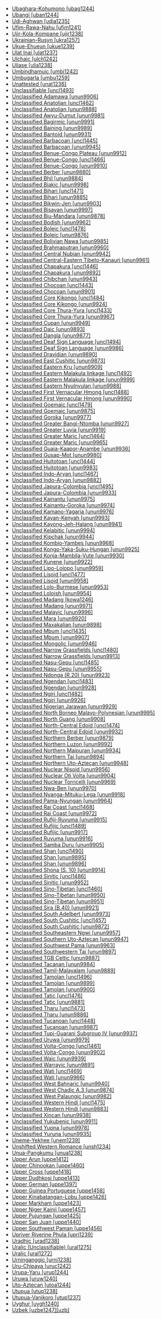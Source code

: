 - [Ubaghara-Kohumono [ubag1244]](tree/atla1278/volt1241/benu1247/delt1251/uppe1418/cent2027/nort2790/ubag1244/ubag1244.ini)
- [Ubangi [uban1244]](tree/atla1278/volt1241/nort3149/adam1258/uban1244/uban1244.ini)
- [Udi-Aghwan [udia1235]](tree/nakh1245/dagh1238/lezg1248/udia1235/udia1235.ini)
- [Ufim-Rawa-Nahu [ufim1241]](tree/nucl1709/fini1244/fini1245/gusa1245/ufim1241/ufim1241.ini)
- [Ujir-Kola-Kompane [ujir1238]](tree/aust1307/nucl1752/mala1545/cent2237/cent2245/aruu1241/ujir1238/ujir1238.ini)
- [Ukrainian-Rusyn [ukra1257]](tree/indo1319/balt1263/slav1255/east1426/ukra1257/ukra1257.ini)
- [Ukue-Ehueun [ukue1239]](tree/atla1278/volt1241/benu1247/akpe1249/edoi1239/nort3183/osse1244/ukue1239/ukue1239.ini)
- [Ulat Inai [ulat1237]](tree/aust1307/nucl1752/mala1545/cent2237/cent2245/cent2254/east2466/nunu1252/thre1238/amal1243/nort3221/ulat1237/ulat1237.ini)
- [Ulchaic [ulch1242]](tree/tung1282/east2366/orok1264/ulch1242/ulch1242.ini)
- [Uliase [ulia1238]](tree/aust1307/nucl1752/mala1545/cent2237/cent2245/cent2254/east2466/nunu1252/piru1243/east2752/sole1243/sera1270/ulia1238/ulia1238.ini)
- [Umbindhamuic [umbi1242]](tree/pama1250/pama1251/comp1236/nort3256/umbi1242/umbi1242.ini)
- [Umbugarla [umbu1259]](tree/unat1236/umbu1259/umbu1259.ini)
- [Unattested [unat1236]](tree/unat1236/unat1236.ini)
- [Unclassifiable [uncl1493]](tree/uncl1493/uncl1493.ini)
- [Unclassified Adamawa [unun9906]](tree/atla1278/volt1241/nort3149/adam1258/adam1259/unun9906/unun9906.ini)
- [Unclassified Anatolian [uncl1462]](tree/indo1319/anat1257/unun9888/uncl1462/uncl1462.ini)
- [Unclassified Anatolian [unun9888]](tree/indo1319/anat1257/unun9888/unun9888.ini)
- [Unclassified Awyu-Dumut [unun9981]](tree/nucl1709/cent2116/awyu1265/grea1275/awyu1263/unun9981/unun9981.ini)
- [Unclassified Bagirmic [unun9991]](tree/cent2225/sara1341/sbbo1237/nucl1719/sara1349/bagi1248/unun9991/unun9991.ini)
- [Unclassified Baining [unun9989]](tree/bain1263/unun9989/unun9989.ini)
- [Unclassified Bantoid [unun9931]](tree/atla1278/volt1241/benu1247/bant1294/unun9931/unun9931.ini)
- [Unclassified Barbacoan [uncl1445]](tree/barb1265/unun9945/uncl1445/uncl1445.ini)
- [Unclassified Barbacoan [unun9945]](tree/barb1265/unun9945/unun9945.ini)
- [Unclassified Benue-Congo Plateau [unun9912]](tree/atla1278/volt1241/benu1247/benu1248/unun9912/unun9912.ini)
- [Unclassified Benue-Congo [uncl1466]](tree/atla1278/volt1241/benu1247/unun9910/uncl1466/uncl1466.ini)
- [Unclassified Benue-Congo [unun9910]](tree/atla1278/volt1241/benu1247/unun9910/unun9910.ini)
- [Unclassified Berber [unun9880]](tree/afro1255/berb1260/unun9880/unun9880.ini)
- [Unclassified Bhil [unun9884]](tree/indo1319/indo1320/indo1321/indo1322/subc1234/bhil1254/unun9884/unun9884.ini)
- [Unclassified Biakic [unun9998]](tree/aust1307/nucl1752/mala1545/cent2237/east2712/sout2850/sout3229/cend1238/biak1249/unun9998/unun9998.ini)
- [Unclassified Bihari [uncl1471]](tree/indo1319/indo1320/indo1321/biha1245/unun9885/uncl1471/uncl1471.ini)
- [Unclassified Bihari [unun9885]](tree/indo1319/indo1320/indo1321/biha1245/unun9885/unun9885.ini)
- [Unclassified Bikwin-Jen [unun9903]](tree/atla1278/volt1241/nort3149/gura1261/cent2243/waja1258/bikw1235/unun9903/unun9903.ini)
- [Unclassified Bisayan [unun9997]](tree/aust1307/nucl1752/mala1545/grea1284/cent2246/bisa1268/unun9997/unun9997.ini)
- [Unclassified Biu-Mandara [unun9878]](tree/afro1255/chad1250/bium1280/unun9878/unun9878.ini)
- [Unclassified Bodish [unun9962]](tree/sino1245/bodi1256/bodi1257/unun9962/unun9962.ini)
- [Unclassified Boleic [uncl1478]](tree/afro1255/chad1250/west2785/west2714/west2799/west2715/bole1261/unun9876/uncl1478/uncl1478.ini)
- [Unclassified Boleic [unun9876]](tree/afro1255/chad1250/west2785/west2714/west2799/west2715/bole1261/unun9876/unun9876.ini)
- [Unclassified Bolivian Nawa [unun9985]](tree/pano1259/pano1256/main1279/pano1257/boli1261/unun9985/unun9985.ini)
- [Unclassified Brahmaputran [unun9960]](tree/sino1245/brah1260/unun9960/unun9960.ini)
- [Unclassified Central Nubian [unun9942]](tree/nubi1251/west2781/cent2232/unun9942/unun9942.ini)
- [Unclassified Central-Eastern Tibeto-Kanauri [unun9961]](tree/sino1245/bodi1256/tibe1275/east2777/cent2311/unun9961/unun9961.ini)
- [Unclassified Chapakura [uncl1446]](tree/chap1271/unun9892/uncl1446/uncl1446.ini)
- [Unclassified Chapakura [unun9892]](tree/chap1271/unun9892/unun9892.ini)
- [Unclassified Chibchan [unun9943]](tree/chib1249/core1252/unun9943/unun9943.ini)
- [Unclassified Chocoan [uncl1443]](tree/choc1280/unun9901/uncl1443/uncl1443.ini)
- [Unclassified Chocoan [unun9901]](tree/choc1280/unun9901/unun9901.ini)
- [Unclassified Core Kikongo [uncl1484]](tree/atla1278/volt1241/benu1247/bant1294/sout3152/narr1281/cent2260/kong1295/nucl1741/core1256/unun9924/uncl1484/uncl1484.ini)
- [Unclassified Core Kikongo [unun9924]](tree/atla1278/volt1241/benu1247/bant1294/sout3152/narr1281/cent2260/kong1295/nucl1741/core1256/unun9924/unun9924.ini)
- [Unclassified Core Thura-Yura [uncl1433]](tree/pama1250/aran1266/thur1253/core1260/unun9967/uncl1433/uncl1433.ini)
- [Unclassified Core Thura-Yura [unun9967]](tree/pama1250/aran1266/thur1253/core1260/unun9967/unun9967.ini)
- [Unclassified Cupan [unun9949]](tree/utoa1244/nort2953/cali1246/cupa1239/unun9949/unun9949.ini)
- [Unclassified Daic [unun9893]](tree/taik1256/kamt1241/beta1258/daic1237/unun9893/unun9893.ini)
- [Unclassified Dangla [unun9877]](tree/afro1255/chad1250/east2632/east2633/east2709/dang1275/dang1276/unun9877/unun9877.ini)
- [Unclassified Deaf Sign Language [uncl1494]](tree/sign1238/sign1237/unun9986/uncl1494/uncl1494.ini)
- [Unclassified Deaf Sign Language [unun9986]](tree/sign1238/sign1237/unun9986/unun9986.ini)
- [Unclassified Dravidian [unun9890]](tree/drav1251/unun9890/unun9890.ini)
- [Unclassified East Cushitic [unun9873]](tree/afro1255/cush1243/east2699/unun9873/unun9873.ini)
- [Unclassified Eastern Kru [unun9909]](tree/atla1278/volt1241/krua1234/east2415/unun9909/unun9909.ini)
- [Unclassified Eastern Malakula linkage [uncl1492]](tree/aust1307/nucl1752/mala1545/cent2237/east2712/ocea1241/nort3195/cent2269/mala1539/east2753/unun9999/uncl1492/uncl1492.ini)
- [Unclassified Eastern Malakula linkage [unun9999]](tree/aust1307/nucl1752/mala1545/cent2237/east2712/ocea1241/nort3195/cent2269/mala1539/east2753/unun9999/unun9999.ini)
- [Unclassified Eastern Nyulnyulan [unun9988]](tree/nyul1248/east2381/unun9988/unun9988.ini)
- [Unclassified First Vernacular Hmong [uncl1488]](tree/hmon1336/hmon1337/nucl1714/nucl1720/west2803/grea1295/chua1248/firs1234/unun9990/uncl1488/uncl1488.ini)
- [Unclassified First Vernacular Hmong [unun9990]](tree/hmon1336/hmon1337/nucl1714/nucl1720/west2803/grea1295/chua1248/firs1234/unun9990/unun9990.ini)
- [Unclassified Goemaic [uncl1479]](tree/afro1255/chad1250/west2785/west2714/west2799/west2717/anga1311/unun9875/uncl1479/uncl1479.ini)
- [Unclassified Goemaic [unun9875]](tree/afro1255/chad1250/west2785/west2714/west2799/west2717/anga1311/unun9875/unun9875.ini)
- [Unclassified Goroka [unun9977]](tree/nucl1709/kain1273/goro1272/unun9977/unun9977.ini)
- [Unclassified Greater Bangi-Ntomba [unun9927]](tree/atla1278/volt1241/benu1247/bant1294/sout3152/narr1281/cent2260/grea1286/unun9927/unun9927.ini)
- [Unclassified Greater Luyia [unun9919]](tree/atla1278/volt1241/benu1247/bant1294/sout3152/narr1281/east2731/nort3203/grea1289/grea1291/unun9919/unun9919.ini)
- [Unclassified Greater Maric [uncl1464]](tree/pama1250/grea1282/unun9965/uncl1464/uncl1464.ini)
- [Unclassified Greater Maric [unun9965]](tree/pama1250/grea1282/unun9965/unun9965.ini)
- [Unclassified Guaja-Kaapor-Anambe [unun9936]](tree/tupi1275/mawe1252/awet1245/tupi1276/tupi1281/guaj1258/unun9936/unun9936.ini)
- [Unclassified Gusap-Mot [unun9980]](tree/nucl1709/fini1244/fini1245/gusa1245/unun9980/unun9980.ini)
- [Unclassified Huitotoan [uncl1444]](tree/huit1251/unun9983/uncl1444/uncl1444.ini)
- [Unclassified Huitotoan [unun9983]](tree/huit1251/unun9983/unun9983.ini)
- [Unclassified Indo-Aryan [uncl1467]](tree/indo1319/indo1320/indo1321/unun9882/uncl1467/uncl1467.ini)
- [Unclassified Indo-Aryan [unun9882]](tree/indo1319/indo1320/indo1321/unun9882/unun9882.ini)
- [Unclassified Japura-Colombia [uncl1495]](tree/araw1281/nort2990/inla1264/japu1236/unun9933/uncl1495/uncl1495.ini)
- [Unclassified Japura-Colombia [unun9933]](tree/araw1281/nort2990/inla1264/japu1236/unun9933/unun9933.ini)
- [Unclassified Kainantu [unun9975]](tree/nucl1709/kain1273/kain1274/unun9975/unun9975.ini)
- [Unclassified Kainantu-Goroka [unun9974]](tree/nucl1709/kain1273/unun9974/unun9974.ini)
- [Unclassified Kamano-Yagaria [unun9976]](tree/nucl1709/kain1273/goro1272/nucl1760/nucl1756/kama1374/unun9976/unun9976.ini)
- [Unclassified Kayan-Kenyah [unun9993]](tree/aust1307/nucl1752/mala1545/nort3253/nort3171/kaya1332/unun9993/unun9993.ini)
- [Unclassified Kayong-Jeh-Halang [unun9941]](tree/aust1305/bahn1264/nort3150/jehh1244/unun9941/unun9941.ini)
- [Unclassified Kelabitic [unun9994]](tree/aust1307/nucl1752/mala1545/nort3253/nort3171/kela1257/kela1260/unun9994/unun9994.ini)
- [Unclassified Kipchak [unun9944]](tree/turk1311/comm1245/oghu1246/oghu1243/kipc1239/unun9944/unun9944.ini)
- [Unclassified Kombio-Yambes [unun9968]](tree/nucl1708/komb1276/komb1271/unun9968/unun9968.ini)
- [Unclassified Kongo-Yaka-Suku-Hungan [unun9925]](tree/atla1278/volt1241/benu1247/bant1294/sout3152/narr1281/cent2260/kong1295/unun9925/unun9925.ini)
- [Unclassified Konja-Mambila-Vute [unun9930]](tree/atla1278/volt1241/benu1247/bant1294/nort3168/mamb1309/niza1234/konj1251/unun9930/unun9930.ini)
- [Unclassified Kunene [unun9922]](tree/atla1278/volt1241/benu1247/bant1294/sout3152/narr1281/cent2260/njil1234/sout3233/kune1234/unun9922/unun9922.ini)
- [Unclassified Lipo-Lolopo [unun9959]](tree/sino1245/burm1265/lolo1265/lolo1267/nili1235/liso1234/lipo1243/unun9959/unun9959.ini)
- [Unclassified Lisoid [uncl1477]](tree/sino1245/burm1265/lolo1265/lolo1267/nili1235/liso1234/unun9958/uncl1477/uncl1477.ini)
- [Unclassified Lisoid [unun9958]](tree/sino1245/burm1265/lolo1265/lolo1267/nili1235/liso1234/unun9958/unun9958.ini)
- [Unclassified Lolo-Burmese [unun9953]](tree/sino1245/burm1265/lolo1265/unun9953/unun9953.ini)
- [Unclassified Loloish [unun9954]](tree/sino1245/burm1265/lolo1265/lolo1267/unun9954/unun9954.ini)
- [Unclassified Madang [kowa1246]](tree/nucl1709/mada1298/unun9971/kowa1246/kowa1246.ini)
- [Unclassified Madang [unun9971]](tree/nucl1709/mada1298/unun9971/unun9971.ini)
- [Unclassified Malayic [unun9996]](tree/aust1307/nucl1752/mala1545/mala1536/nort3170/mala1538/nucl1733/unun9996/unun9996.ini)
- [Unclassified Mara [unun9920]](tree/atla1278/volt1241/benu1247/bant1294/sout3152/narr1281/east2731/nort3203/grea1289/east2750/nyan1318/unun9920/unun9920.ini)
- [Unclassified Maxakalian [unun9898]](tree/nucl1710/maxa1246/unun9898/unun9898.ini)
- [Unclassified Mbum [uncl1435]](tree/atla1278/volt1241/nort3149/adam1258/adam1259/mbum1256/mbum1257/unun9907/uncl1435/uncl1435.ini)
- [Unclassified Mbum [unun9907]](tree/atla1278/volt1241/nort3149/adam1258/adam1259/mbum1256/mbum1257/unun9907/unun9907.ini)
- [Unclassified Mongolic [unun9946]](tree/mong1329/unun9946/unun9946.ini)
- [Unclassified Narrow Grassfields [uncl1480]](tree/atla1278/volt1241/benu1247/bant1294/sout3152/wide1239/narr1282/unun9913/uncl1480/uncl1480.ini)
- [Unclassified Narrow Grassfields [unun9913]](tree/atla1278/volt1241/benu1247/bant1294/sout3152/wide1239/narr1282/unun9913/unun9913.ini)
- [Unclassified Nasu-Gepu [uncl1485]](tree/sino1245/burm1265/lolo1265/lolo1267/nili1235/sout3212/niso1234/nucl1739/nasu1236/nesu1234/nasu1237/unun9955/uncl1485/uncl1485.ini)
- [Unclassified Nasu-Gepu [unun9955]](tree/sino1245/burm1265/lolo1265/lolo1267/nili1235/sout3212/niso1234/nucl1739/nasu1236/nesu1234/nasu1237/unun9955/unun9955.ini)
- [Unclassified Ndonga (R.20) [unun9923]](tree/atla1278/volt1241/benu1247/bant1294/sout3152/narr1281/cent2260/njil1234/sout3233/kune1234/cimb1239/ndon1253/unun9923/unun9923.ini)
- [Unclassified Ngendan [uncl1483]](tree/atla1278/volt1241/benu1247/bant1294/sout3152/narr1281/abab1240/oldb1234/ngbe1239/ngen1255/unun9928/uncl1483/uncl1483.ini)
- [Unclassified Ngendan [unun9928]](tree/atla1278/volt1241/benu1247/bant1294/sout3152/narr1281/abab1240/oldb1234/ngbe1239/ngen1255/unun9928/unun9928.ini)
- [Unclassified Ngiri [uncl1482]](tree/atla1278/volt1241/benu1247/bant1294/sout3152/narr1281/cent2260/grea1286/ngir1248/unun9926/uncl1482/uncl1482.ini)
- [Unclassified Ngiri [unun9926]](tree/atla1278/volt1241/benu1247/bant1294/sout3152/narr1281/cent2260/grea1286/ngir1248/unun9926/unun9926.ini)
- [Unclassified Nigerian Jarawan [unun9929]](tree/atla1278/volt1241/benu1247/bant1294/sout3152/jara1262/nige1254/unun9929/unun9929.ini)
- [Unclassified North Borneo Malayo-Polynesian [unun9995]](tree/aust1307/nucl1752/mala1545/nort3253/unun9995/unun9995.ini)
- [Unclassified North Guang [unun9908]](tree/atla1278/volt1241/kwav1236/nyoa1234/poto1254/tano1248/guan1278/nort3204/unun9908/unun9908.ini)
- [Unclassified North-Central Edoid [uncl1474]](tree/atla1278/volt1241/benu1247/akpe1249/edoi1239/nort3182/unun9932/uncl1474/uncl1474.ini)
- [Unclassified North-Central Edoid [unun9932]](tree/atla1278/volt1241/benu1247/akpe1249/edoi1239/nort3182/unun9932/unun9932.ini)
- [Unclassified Northern Berber [unun9879]](tree/afro1255/berb1260/zena1250/unun9879/unun9879.ini)
- [Unclassified Northern Luzon [unun9992]](tree/aust1307/nucl1752/mala1545/nort3238/unun9992/unun9992.ini)
- [Unclassified Northern Maipuran [unun9934]](tree/araw1281/nort2990/unun9934/unun9934.ini)
- [Unclassified Northern Tai [unun9894]](tree/taik1256/kamt1241/beta1258/daic1237/nort3180/nort3189/unun9894/unun9894.ini)
- [Unclassified Northern Uto-Aztecan [unun9948]](tree/utoa1244/nort2953/unun9948/unun9948.ini)
- [Unclassified Nuclear Nisoid [unun9956]](tree/sino1245/burm1265/lolo1265/lolo1267/nili1235/sout3212/niso1234/nucl1739/unun9956/unun9956.ini)
- [Unclassified Nuclear Oti Volta [unun9904]](tree/atla1278/volt1241/nort3149/gura1261/cent2243/nort2777/bwam1248/otiv1239/nucl1743/unun9904/unun9904.ini)
- [Unclassified Nuclear Torricelli [unun9969]](tree/nucl1708/unun9969/unun9969.ini)
- [Unclassified Nwa-Ben [unun9970]](tree/mand1469/east2697/sout3140/nwab1239/unun9970/unun9970.ini)
- [Unclassified Nyanga-Mituku-Lega [unun9918]](tree/atla1278/volt1241/benu1247/bant1294/sout3152/narr1281/east2731/nyan1317/unun9918/unun9918.ini)
- [Unclassified Pama-Nyungan [unun9964]](tree/pama1250/unun9964/unun9964.ini)
- [Unclassified Rai Coast [uncl1468]](tree/nucl1709/mada1298/raic1241/unun9972/uncl1468/uncl1468.ini)
- [Unclassified Rai Coast [unun9972]](tree/nucl1709/mada1298/raic1241/unun9972/unun9972.ini)
- [Unclassified Rufiji-Ruvuma [unun9915]](tree/atla1278/volt1241/benu1247/bant1294/sout3152/narr1281/east2731/sena1269/nyan1319/unun9915/unun9915.ini)
- [Unclassified Rufijic [uncl1489]](tree/atla1278/volt1241/benu1247/bant1294/sout3152/narr1281/east2731/rufi1235/rufi1236/unun9917/uncl1489/uncl1489.ini)
- [Unclassified Rufijic [unun9917]](tree/atla1278/volt1241/benu1247/bant1294/sout3152/narr1281/east2731/rufi1235/rufi1236/unun9917/unun9917.ini)
- [Unclassified Ruvuma [unun9916]](tree/atla1278/volt1241/benu1247/bant1294/sout3152/narr1281/east2731/rufi1235/ruvu1234/unun9916/unun9916.ini)
- [Unclassified Samba Duru [unun9905]](tree/atla1278/volt1241/nort3149/adam1258/adam1259/samb1322/samb1323/unun9905/unun9905.ini)
- [Unclassified Shan [uncl1490]](tree/taik1256/kamt1241/beta1258/daic1237/cent2251/wenm1239/sapa1255/sout3184/sout2743/shan1276/unun9896/uncl1490/uncl1490.ini)
- [Unclassified Shan [unun9895]](tree/taik1256/kamt1241/beta1258/daic1237/cent2251/wenm1239/sapa1255/sout3184/sout2743/shan1276/unun9896/uncl1490/unun9895/unun9895.ini)
- [Unclassified Shan [unun9896]](tree/taik1256/kamt1241/beta1258/daic1237/cent2251/wenm1239/sapa1255/sout3184/sout2743/shan1276/unun9896/unun9896.ini)
- [Unclassified Shona (S. 10) [unun9914]](tree/atla1278/volt1241/benu1247/bant1294/sout3152/narr1281/east2731/shon1250/unun9914/unun9914.ini)
- [Unclassified Sinitic [uncl1486]](tree/sino1245/sini1245/unun9952/uncl1486/uncl1486.ini)
- [Unclassified Sinitic [unun9952]](tree/sino1245/sini1245/unun9952/unun9952.ini)
- [Unclassified Sino-Tibetan [uncl1460]](tree/sino1245/unun9951/uncl1460/uncl1460.ini)
- [Unclassified Sino-Tibetan [unun9950]](tree/sino1245/unun9951/uncl1460/unun9950/unun9950.ini)
- [Unclassified Sino-Tibetan [unun9951]](tree/sino1245/unun9951/unun9951.ini)
- [Unclassified Sira (B.40) [unun9921]](tree/atla1278/volt1241/benu1247/bant1294/sout3152/narr1281/cent2260/sira1268/unun9921/unun9921.ini)
- [Unclassified South Adelbert [unun9973]](tree/nucl1709/mada1298/kala1403/sout3148/soge1235/east2767/unun9973/unun9973.ini)
- [Unclassified South Cushitic [uncl1457]](tree/afro1255/cush1243/sout3054/unun9872/uncl1457/uncl1457.ini)
- [Unclassified South Cushitic [unun9872]](tree/afro1255/cush1243/sout3054/unun9872/unun9872.ini)
- [Unclassified Southeastern Ngwi [unun9957]](tree/sino1245/burm1265/lolo1265/lolo1267/nili1235/sout3212/unun9957/unun9957.ini)
- [Unclassified Southern Uto-Aztecan [unun9947]](tree/utoa1244/sout3136/unun9947/unun9947.ini)
- [Unclassified Southwest Pama [unun9963]](tree/pama1250/pama1251/sout3141/unun9963/unun9963.ini)
- [Unclassified Southwestern Tai [unun9897]](tree/taik1256/kamt1241/beta1258/daic1237/cent2251/wenm1239/sapa1255/sout3184/unun9897/unun9897.ini)
- [Unclassified TGB Celtic [unun9887]](tree/indo1319/celt1248/nucl1715/tgbc1234/unun9887/unun9887.ini)
- [Unclassified Tacanan [unun9984]](tree/pano1259/taca1255/unun9984/unun9984.ini)
- [Unclassified Tamil-Malayalam [unun9889]](tree/drav1251/sout3133/sout3138/tami1291/tami1292/tami1293/tami1294/tami1297/tami1298/unun9889/unun9889.ini)
- [Unclassified Tamolan [uncl1496]](tree/lowe1437/ramu1234/tamo1242/unun9900/uncl1496/uncl1496.ini)
- [Unclassified Tamolan [unun9899]](tree/lowe1437/ramu1234/tamo1242/unun9900/uncl1496/unun9899/unun9899.ini)
- [Unclassified Tamolan [unun9900]](tree/lowe1437/ramu1234/tamo1242/unun9900/unun9900.ini)
- [Unclassified Tatic [uncl1476]](tree/indo1319/indo1320/iran1269/west2794/nort3177/tati1243/tati1244/unun9881/uncl1476/uncl1476.ini)
- [Unclassified Tatic [unun9881]](tree/indo1319/indo1320/iran1269/west2794/nort3177/tati1243/tati1244/unun9881/unun9881.ini)
- [Unclassified Tharu [uncl1473]](tree/indo1319/indo1320/indo1321/biha1245/thar1284/unun9886/uncl1473/uncl1473.ini)
- [Unclassified Tharu [unun9886]](tree/indo1319/indo1320/indo1321/biha1245/thar1284/unun9886/unun9886.ini)
- [Unclassified Tucanoan [uncl1448]](tree/tuca1253/unun9987/uncl1448/uncl1448.ini)
- [Unclassified Tucanoan [unun9987]](tree/tuca1253/unun9987/unun9987.ini)
- [Unclassified Tupi-Guarani Subgroup IV [unun9937]](tree/tupi1275/mawe1252/awet1245/tupi1276/tupi1281/guaj1258/unun9937/unun9937.ini)
- [Unclassified Uruwa [unun9979]](tree/nucl1709/fini1244/fini1245/uruw1240/unun9979/unun9979.ini)
- [Unclassified Volta-Congo [uncl1461]](tree/atla1278/volt1241/unun9902/uncl1461/uncl1461.ini)
- [Unclassified Volta-Congo [unun9902]](tree/atla1278/volt1241/unun9902/unun9902.ini)
- [Unclassified Waic [unun9939]](tree/aust1305/khas1273/pala1352/east2331/angk1246/sout3232/unun9939/unun9939.ini)
- [Unclassified Warrayic [unun9891]](tree/gunw1250/west2432/warr1259/unun9891/unun9891.ini)
- [Unclassified Wati [uncl1469]](tree/pama1250/dese1234/wati1241/unun9966/uncl1469/uncl1469.ini)
- [Unclassified Wati [unun9966]](tree/pama1250/dese1234/wati1241/unun9966/unun9966.ini)
- [Unclassified West Bahnaric [unun9940]](tree/aust1305/bahn1264/west2399/unun9940/unun9940.ini)
- [Unclassified West Chadic A.3 [unun9874]](tree/afro1255/chad1250/west2785/west2714/west2799/west2717/unun9874/unun9874.ini)
- [Unclassified West Palaungic [unun9982]](tree/book1242/unun9982/unun9982.ini)
- [Unclassified Western Hindi [uncl1475]](tree/indo1319/indo1320/indo1321/indo1322/subc1234/west2812/unun9883/uncl1475/uncl1475.ini)
- [Unclassified Western Hindi [unun9883]](tree/indo1319/indo1320/indo1321/indo1322/subc1234/west2812/unun9883/unun9883.ini)
- [Unclassified Xincan [unun9938]](tree/xinc1237/unun9938/unun9938.ini)
- [Unclassified Yukubenic [unun9911]](tree/atla1278/volt1241/benu1247/benu1248/yuku1244/unun9911/unun9911.ini)
- [Unclassified Yupna [unun9978]](tree/nucl1709/fini1244/fini1245/yupn1242/unun9978/unun9978.ini)
- [Unclassified Yuruna [unun9935]](tree/tupi1275/mawe1252/awet1245/yuru1262/unun9935/unun9935.ini)
- [Uneme-Yekhee [unem1239]](tree/atla1278/volt1241/benu1247/akpe1249/edoi1239/nort3182/afen1234/unem1239/unem1239.ini)
- [Unshifted Western Romance [unsh1234]](tree/indo1319/ital1284/lati1262/lati1263/impe1234/roma1334/ital1285/west2813/unsh1234/unsh1234.ini)
- [Unua-Pangkumu [unua1238]](tree/aust1307/nucl1752/mala1545/cent2237/east2712/ocea1241/nort3195/cent2269/mala1539/east2753/unua1238/unua1238.ini)
- [Upper Arun [uppe1412]](tree/sino1245/hima1249/maha1306/kira1253/east2719/uppe1412/uppe1412.ini)
- [Upper Chinookan [uppe1460]](tree/chin1490/uppe1460/uppe1460.ini)
- [Upper Cross [uppe1418]](tree/atla1278/volt1241/benu1247/delt1251/uppe1418/uppe1418.ini)
- [Upper Dudhkosi [uppe1413]](tree/sino1245/hima1249/maha1306/kira1253/west2424/uppe1413/uppe1413.ini)
- [Upper German [uppe1397]](tree/indo1319/germ1287/nort3152/west2793/high1286/midd1349/mode1258/uppe1397/uppe1397.ini)
- [Upper Guinea Portuguese [uppe1458]](tree/indo1319/ital1284/lati1262/lati1263/impe1234/roma1334/ital1285/west2813/shif1234/sout3183/west2838/gali1263/macr1272/uppe1458/uppe1458.ini)
- [Upper Kinabatangan-Lobu [uppe1426]](tree/aust1307/nucl1752/mala1545/nort3253/sout3154/grea1293/pait1248/uppe1426/uppe1426.ini)
- [Upper Markham [uppe1423]](tree/aust1307/nucl1752/mala1545/cent2237/east2712/ocea1241/west2818/nort3206/huon1245/mark1257/uppe1423/uppe1423.ini)
- [Upper Niger Kainji [uppe1457]](tree/atla1278/volt1241/benu1247/kain1275/kain1276/uppe1457/uppe1457.ini)
- [Upper Pujungan [uppe1425]](tree/aust1307/nucl1752/mala1545/nort3253/nort3171/kaya1332/keny1280/uppe1425/uppe1425.ini)
- [Upper San Juan [uppe1440]](tree/choc1280/embe1258/sanj1278/uppe1440/uppe1440.ini)
- [Upper Southwest Paman [uppe1456]](tree/pama1250/pama1251/sout3141/uppe1456/uppe1456.ini)
- [Upriver Riverine Phula [upri1239]](tree/sino1245/burm1265/lolo1265/lolo1267/nili1235/sout3212/rive1256/upri1239/upri1239.ini)
- [Uradhic [urad1238]](tree/pama1250/pama1251/nort2758/urad1238/urad1238.ini)
- [Uralic (Unclassifiable) [ural1275]](tree/uncl1493/ural1275/ural1275.ini)
- [Uralic [ural1272]](tree/ural1272/ural1272.ini)
- [Urninganggic [urni1238]](tree/giim1238/urni1238/urni1238.ini)
- [Uru-Chipaya [uruc1242]](tree/uruc1242/uruc1242.ini)
- [Urupa-Yaru [urup1244]](tree/chap1271/more1263/wari1269/urup1244/urup1244.ini)
- [Uruwa [uruw1240]](tree/nucl1709/fini1244/fini1245/uruw1240/uruw1240.ini)
- [Uto-Aztecan [utoa1244]](tree/utoa1244/utoa1244.ini)
- [Utupua [utup1238]](tree/aust1307/nucl1752/mala1545/cent2237/east2712/ocea1241/temo1244/utup1237/utup1238/utup1238.ini)
- [Utupua-Vanikoro [utup1237]](tree/aust1307/nucl1752/mala1545/cent2237/east2712/ocea1241/temo1244/utup1237/utup1237.ini)
- [Uyghur [uygh1240]](tree/turk1311/comm1245/oghu1246/uygh1240/uygh1240.ini)
- [Uzbek [uzbe1247][uzb]](tree/turk1311/comm1245/oghu1246/oghu1243/uzbe1247/uzbe1247.ini)
